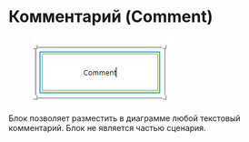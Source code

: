# Комментарий (Comment)

<figure><img src="../../../.gitbook/assets/изображение (1) (1) (1) (1) (1) (1).png" alt=""><figcaption></figcaption></figure>

Блок позволяет разместить в диаграмме любой текстовый комментарий. Блок не является частью сценария.
